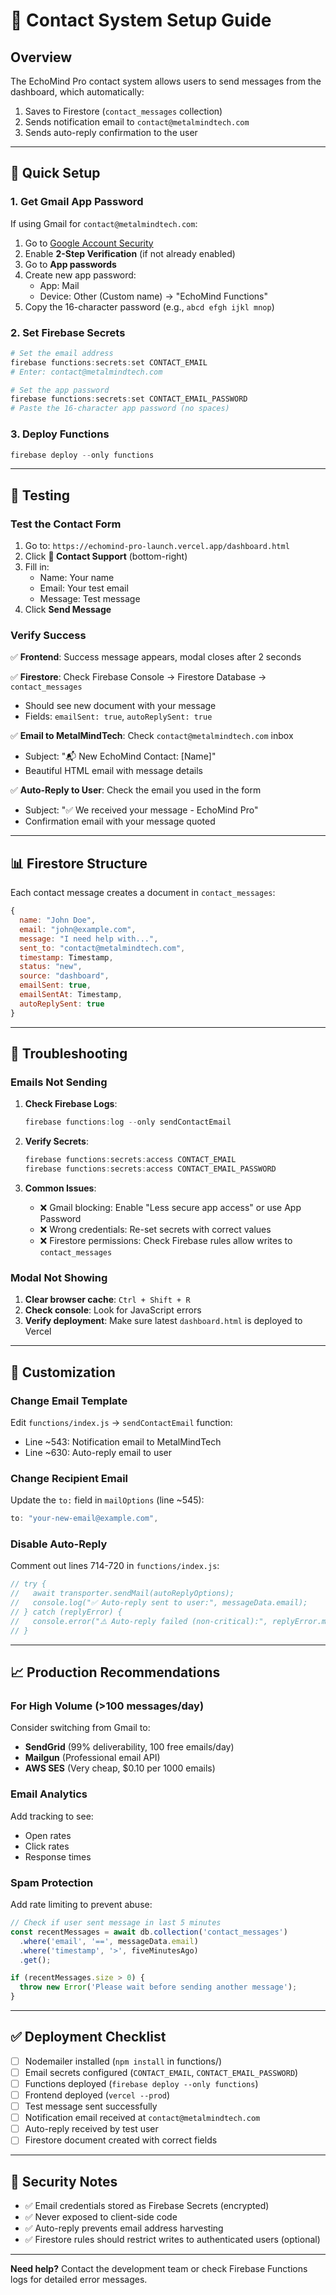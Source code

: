 # 📧 Contact System Setup Guide

## Overview
The EchoMind Pro contact system allows users to send messages from the dashboard, which automatically:
1. Saves to Firestore (`contact_messages` collection)
2. Sends notification email to `contact@metalmindtech.com`
3. Sends auto-reply confirmation to the user

---

## 🚀 Quick Setup

### 1. Get Gmail App Password

If using Gmail for `contact@metalmindtech.com`:

1. Go to [Google Account Security](https://myaccount.google.com/security)
2. Enable **2-Step Verification** (if not already enabled)
3. Go to **App passwords**
4. Create new app password:
   - App: Mail
   - Device: Other (Custom name) → "EchoMind Functions"
5. Copy the 16-character password (e.g., `abcd efgh ijkl mnop`)

### 2. Set Firebase Secrets

```powershell
# Set the email address
firebase functions:secrets:set CONTACT_EMAIL
# Enter: contact@metalmindtech.com

# Set the app password
firebase functions:secrets:set CONTACT_EMAIL_PASSWORD
# Paste the 16-character app password (no spaces)
```

### 3. Deploy Functions

```powershell
firebase deploy --only functions
```

---

## 🧪 Testing

### Test the Contact Form

1. Go to: `https://echomind-pro-launch.vercel.app/dashboard.html`
2. Click **💬 Contact Support** (bottom-right)
3. Fill in:
   - Name: Your name
   - Email: Your test email
   - Message: Test message
4. Click **Send Message**

### Verify Success

✅ **Frontend**: Success message appears, modal closes after 2 seconds

✅ **Firestore**: Check Firebase Console → Firestore Database → `contact_messages`
   - Should see new document with your message
   - Fields: `emailSent: true`, `autoReplySent: true`

✅ **Email to MetalMindTech**: Check `contact@metalmindtech.com` inbox
   - Subject: "📬 New EchoMind Contact: [Name]"
   - Beautiful HTML email with message details

✅ **Auto-Reply to User**: Check the email you used in the form
   - Subject: "✅ We received your message - EchoMind Pro"
   - Confirmation email with your message quoted

---

## 📊 Firestore Structure

Each contact message creates a document in `contact_messages`:

```javascript
{
  name: "John Doe",
  email: "john@example.com",
  message: "I need help with...",
  sent_to: "contact@metalmindtech.com",
  timestamp: Timestamp,
  status: "new",
  source: "dashboard",
  emailSent: true,
  emailSentAt: Timestamp,
  autoReplySent: true
}
```

---

## 🔧 Troubleshooting

### Emails Not Sending

1. **Check Firebase Logs**:
   ```powershell
   firebase functions:log --only sendContactEmail
   ```

2. **Verify Secrets**:
   ```powershell
   firebase functions:secrets:access CONTACT_EMAIL
   firebase functions:secrets:access CONTACT_EMAIL_PASSWORD
   ```

3. **Common Issues**:
   - ❌ Gmail blocking: Enable "Less secure app access" or use App Password
   - ❌ Wrong credentials: Re-set secrets with correct values
   - ❌ Firestore permissions: Check Firebase rules allow writes to `contact_messages`

### Modal Not Showing

1. **Clear browser cache**: `Ctrl + Shift + R`
2. **Check console**: Look for JavaScript errors
3. **Verify deployment**: Make sure latest `dashboard.html` is deployed to Vercel

---

## 🎨 Customization

### Change Email Template

Edit `functions/index.js` → `sendContactEmail` function:
- Line ~543: Notification email to MetalMindTech
- Line ~630: Auto-reply email to user

### Change Recipient Email

Update the `to:` field in `mailOptions` (line ~545):
```javascript
to: "your-new-email@example.com",
```

### Disable Auto-Reply

Comment out lines 714-720 in `functions/index.js`:
```javascript
// try {
//   await transporter.sendMail(autoReplyOptions);
//   console.log("✅ Auto-reply sent to user:", messageData.email);
// } catch (replyError) {
//   console.error("⚠️ Auto-reply failed (non-critical):", replyError.message);
// }
```

---

## 📈 Production Recommendations

### For High Volume (>100 messages/day)

Consider switching from Gmail to:
- **SendGrid** (99% deliverability, 100 free emails/day)
- **Mailgun** (Professional email API)
- **AWS SES** (Very cheap, $0.10 per 1000 emails)

### Email Analytics

Add tracking to see:
- Open rates
- Click rates
- Response times

### Spam Protection

Add rate limiting to prevent abuse:
```javascript
// Check if user sent message in last 5 minutes
const recentMessages = await db.collection('contact_messages')
  .where('email', '==', messageData.email)
  .where('timestamp', '>', fiveMinutesAgo)
  .get();

if (recentMessages.size > 0) {
  throw new Error('Please wait before sending another message');
}
```

---

## ✅ Deployment Checklist

- [ ] Nodemailer installed (`npm install` in functions/)
- [ ] Email secrets configured (`CONTACT_EMAIL`, `CONTACT_EMAIL_PASSWORD`)
- [ ] Functions deployed (`firebase deploy --only functions`)
- [ ] Frontend deployed (`vercel --prod`)
- [ ] Test message sent successfully
- [ ] Notification email received at `contact@metalmindtech.com`
- [ ] Auto-reply received by test user
- [ ] Firestore document created with correct fields

---

## 🔐 Security Notes

- ✅ Email credentials stored as Firebase Secrets (encrypted)
- ✅ Never exposed to client-side code
- ✅ Auto-reply prevents email address harvesting
- ✅ Firestore rules should restrict writes to authenticated users (optional)

---

**Need help?** Contact the development team or check Firebase Functions logs for detailed error messages.
